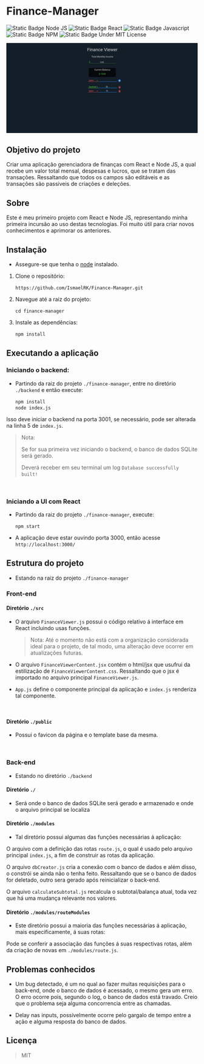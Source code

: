 # Finance-Manager

![Static Badge Node JS](https://img.shields.io/badge/Node--green)
![Static Badge React](https://img.shields.io/badge/React--blue)
![Static Badge Javascript](https://img.shields.io/badge/JS--yellow)
![Static Badge NPM](https://img.shields.io/badge/Npm--red)
![Static Badge Under MIT License](https://img.shields.io/badge/MIT--green)

![Imagem da Aplicação](./readme-img/appImage.jpg)

## Objetivo do projeto
Criar uma aplicação gerenciadora de finanças com React e Node JS, 
a qual recebe um valor total mensal, despesas e lucros, que se tratam das transações.
Ressaltando que todos os campos são editáveis e as transações são passiveis de criações e deleções.

## Sobre

Este é meu primeiro projeto com React e Node JS, representando minha primeira incursão ao uso destas tecnologias. Foi muito
útil para criar novos conhecimentos e aprimorar os anteriores.



## Instalação

* Assegure-se que tenha o <a href="https://Node JS.org/en/download">node</a> instalado.

1. Clone o repositório:

    ```
    https://github.com/IsmaelRK/Finance-Manager.git
    ```

2. Navegue até a raiz do projeto:
    
   ```shell
   cd finance-manager
   ```
   
3. Instale as dependências:

   ```shell
   npm install 
   ```
   
## Executando a aplicação

### Iniciando o backend:
   

   - Partindo da raiz do projeto ``./finance-manager``, entre no diretório ``./backend`` e então execute:

      ```shell
      npm install
      node index.js
      ```
   
   Isso deve iniciar o backend na porta 3001, se necessário, pode ser alterada na linha 5 de ``index.js``.
   
   > Nota:
   >  
   > Se for sua primeira vez iniciando o backend, o banco de dados SQLite será gerado.
   > 
   > Deverá receber em seu terminal um log ```Database successfully built!```

<br>

### Iniciando a UI com React

   - Partindo da raiz do projeto ``./finance-manager``, execute:

      ```shell
      npm start
      ```
   
   * A aplicação deve estar ouvindo porta 3000, então acesse ``http://localhost:3000/``
   

## Estrutura do projeto
    
   * Estando na raiz do projeto ``./finance-manager``

   ### Front-end
   
   #### Diretório ``./src``

   * O arquivo ``FinanceViewer.js`` possui o código relativo á interface em React incluindo usas funções.
   
      > Nota: Até o momento não está com a organização considerada ideal para o projeto, de tal modo,
      uma alteração deve ocorrer em atualizações futuras.
    
    
   * O arquivo ``FinanceViewerContent.jsx`` contém o html/jsx que usufrui da estilização de ``FinanceViewerContent.css``.
   Ressaltando que o jsx é importado no arquivo principal ``FinanceViewer.js``.

   
   * ``App.js`` define o componente principal da aplicação e ``index.js`` renderiza tal componente.

   <br>

   #### Diretório ``./public``

   * Possui o favicon da página e o template base da mesma.

   <br>

### Back-end

* Estando no diretório ``./backend``

#### Diretório ``./``

   * Será onde o banco de dados SQLite será gerado e armazenado e onde o arquivo principal se localiza


#### Diretório ``./modules``

   * Tal diretório possui algumas das funções necessárias á aplicação: 
   
   O arquivo com a definição das rotas ``route.js``, o qual é usado pelo arquivo principal ``index.js``, a fim de 
   construir as rotas da aplicação.

   O arquivo ``dbCreator.js`` cria a conexão com o banco de dados e além disso, o constrói se ainda não o tenha feito.
   Ressaltando que se o banco de dados for deletado, outro sera gerado após reinicializar o back-end.

   O arquivo ``calculateSubtotal.js`` recalcula o subtotal/balança atual, toda vez que há uma mudança relevante nos
   valores.

#### Diretório ``./modules/routeModules``

   * Este diretório possui a maioria das funções necessárias á aplicação, mais especificamente, á suas rotas:

   Pode se conferir a associação das funções á suas respectivas rotas, além da criação de novas em ``./modules/route.js``.
   

## Problemas conhecidos

   - Um bug detectado, é um no qual ao fazer muitas requisições para o back-end, onde o banco de dados é acessado,
   o mesmo gera um erro. O erro ocorre pois, segundo o log, o banco de dados está travado. Creio que o problema seja
   alguma concorrencia entre as chamadas.


   - Delay nas inputs, possívelmente ocorre pelo gargalo de tempo entre a ação e alguma resposta do banco de dados.


## Licença

   > MIT
